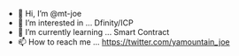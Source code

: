 - 👋 Hi, I’m @mt-joe
- 👀 I’m interested in ... Dfinity/ICP
- 🌱 I’m currently learning ... Smart Contract
- 📫 How to reach me ... https://twitter.com/yamountain_joe

<!---
mt-joe/mt-joe is a ✨ special ✨ repository because its `README.md` (this file) appears on your GitHub profile.
You can click the Preview link to take a look at your changes.
--->
